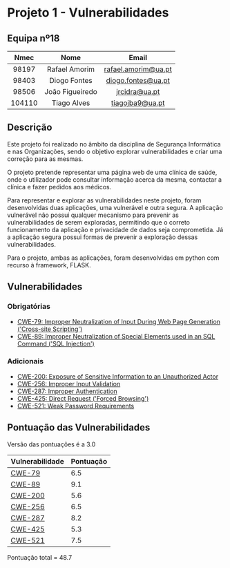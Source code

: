 # Projeto 1 - Vulnerabilidades 

## Equipa nº18

| Nmec | Nome | Email |
| :---: | :---: | :---: |
| 98197 | Rafael Amorim | rafael.amorim@ua.pt | 
| 98403 | Diogo Fontes | diogo.fontes@ua.pt |
| 98506 | João Figueiredo | jrcidra@ua.pt |
| 104110 | Tiago Alves | tiagojba9@ua.pt |

## Descrição

Este projeto foi realizado no âmbito da disciplina de Segurança Informática e nas Organizações, sendo o objetivo explorar vulnerabilidades e criar uma correção para as mesmas.

O projeto pretende representar uma página web de uma clínica de saúde, onde o  utilizador pode consultar informação acerca da mesma, contactar a clínica e fazer pedidos aos médicos.

Para representar e explorar as vulnerabilidades neste projeto, foram desenvolvidas duas aplicações, uma vulnerável e outra segura.
A aplicação vulnerável não possui qualquer mecanismo para prevenir as vulnerabilidades de serem exploradas, permitindo que o correto funcionamento da aplicação e privacidade de dados seja comprometida.
Já a aplicação segura possui formas de prevenir a exploração dessas vulnerabilidades.

Para o projeto, ambas as aplicações, foram desenvolvidas em python com recurso à framework, FLASK.

## Vulnerabilidades

### Obrigatórias
* [CWE-79: Improper Neutralization of Input During Web Page Generation ('Cross-site Scripting')](/SIO_proj1/analysis/CWE%20-%2079/README.md)
* [CWE-89: Improper Neutralization of Special Elements used in an SQL Command ('SQL Injection')](/SIO_proj1/analysis/CWE%20-%2089/README.md)

### Adicionais
*   [CWE-200: Exposure of Sensitive Information to an Unauthorized Actor](/SIO_proj1/analysis/CWE%20-%20200/README.md)
*   [CWE-256:  Improper Input Validation](/SIO_proj1/analysis/CWE%20-%20256/README.md)
*   [CWE-287: Improper Authentication](/SIO_proj1/analysis/CWE%20-%20287/README.md)
*   [CWE-425: Direct Request ('Forced Browsing')](/SIO_proj1/analysis/CWE%20-%20425/README.md)
*   [CWE-521: Weak Password Requirements](/SIO_proj1/analysis/CWE%20-%20521/README.md)


## Pontuação das Vulnerabilidades

Versão das pontuações é a 3.0

| Vulnerabilidade  | Pontuação |
| ------------- | ------------- |
| [CWE-79](/SIO_proj1/analysis/CWE%20-%2079/README.md)   | 6.5 | 
| [CWE-89](/SIO_proj1/analysis/CWE%20-%2089/README.md)   | 9.1 |
| [CWE-200](/SIO_proj1/analysis/CWE%20-%20200/README.md) | 5.6 |
| [CWE-256](/SIO_proj1/analysis/CWE%20-%20256/README.md) | 6.5 |
| [CWE-287](/SIO_proj1/analysis/CWE%20-%20287/README.md) | 8.2 |
| [CWE-425](/SIO_proj1/analysis/CWE%20-%20425/README.md) | 5.3 |
| [CWE-521](/SIO_proj1/analysis/CWE%20-%20521/README.md) | 7.5 |

Pontuação total = 48.7
